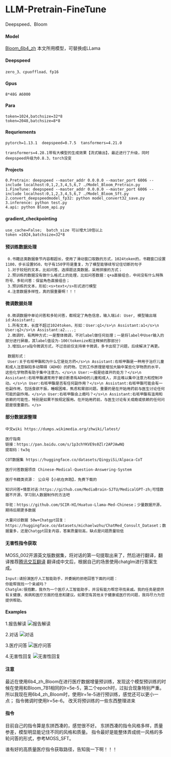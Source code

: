 # LLM-Pretrain-FineTune
Deepspeed、Bloom

#### Model
[Bloom_6b4_zh](https://huggingface.co/Langboat/bloom-6b4-zh) 本文所用模型，可替换成LLama

    
#### Deepspeed
    zero_3、cpuoffload、fp16
 
#### Gpus
    8*48G A6000

#### Para
    token=1024,batchsize=32*8
    token=2048,batchsize=8*8
   
#### Requriements
    pytorch=1.13.1  deepspeed=0.7.5  tansformers=4.21.0
    
    transformers=4.28.1带有大模型的生成效果【流式输出】，最近进行了升级，同时deepspeed升级为0.8.3，torch没变

#### Projects
    0.Pretrain: deepspeed --master_addr 0.0.0.0 --master_port 6006 --include localhost:0,1,2,3,4,5,6,7 ./Model_Bloom_Pretrain.py
    1.FineTune: deepspeed --master_addr 0.0.0.0 --master_port 6006 --include localhost:0,1,2,3,4,5,6,7 ./Model_Bloom_Sft.py
    2.convert_deepspeedmodel_fp32: python model_convert32_save.py
    3.inference: python test.py
    4.api: python Bloom_api.py
    
  
#### gradient_checkpointing
    use_cache=False;  batch_size 可以增大10倍以上
    token =1024,batchsize=32*8

#### 预训练数据处理
     0.书籍这类数据章节内容都超长，使用了滑动窗口取数的方式，1024token的，书籍窗口设置1100，步长设置950，句子有150字符是重复，为了模型能够续写记住切断的句子
     1.对于较短的文本，比如问答、选择题这类数据，采用拼接的方式；
     2.预训练的数据没有做什么格式上的处理，比如问答数据：q+a直接组合，中间没有什么特殊符号、多轮问答：保留角色直接组合；
     3.预训练的文本，形如:<s>text</s>形式进行模型
     4.注意数据多样性，真的狠重要啊！！！
     
#### 微调数据处理
     0.微调数据中单论问答和多轮问答，都规定了角色信息，输入端id: User, 模型输出端id:Assistant;
     1.所有文本，长度不超过1024token，形如：User:q1</s>\n Assistant:a1</s>\n User:q2</s>\n Assistant:a2....;
     2.微调时，有两种方式:一是整体微调，不对label做任何处理；一是将label中User输入的部分进行屏蔽，其label值设为-100(tokenize和注释掉的那部分)
     3.增加Lora指令微调方式，不过目前仅支持单卡微调，多卡出现了问题，后续解决了再更。
     
     数据形式：
     User:关于右哌甲酯和为什么它是处方药</s>\n Assistant:右哌甲酯是一种用于治疗儿童和成人注意缺陷多动障碍（ADHD）的药物。它的工作原理是增加大脑中某些化学物质的水平，这些化学物质有助于集中注意力。</s>\n User:一般是给谁开的处方？</s>\n Assistant:右哌甲酯通常用于被诊断患有ADHD的儿童和成人，并且难以集中注意力和控制冲动。</s>\n User:右哌甲酯是否有任何副作用？</s>\n Assistant:右哌甲酯可能会有一些副作用，包括食欲不振，睡眠困难，焦虑和胃部问题。重要的是在开始用药前与医生讨论任何可能的副作用。</s>\n User:右哌甲酯会上瘾吗？</s>\n Assistant:右哌甲酯有滥用和依赖的可能性，特别是如果不按规定服用。在开始用药前，与医生讨论有关成瘾或依赖的任何问题是很重要的。</s>

####  部分数据源整理
```
中文wiki https://dumps.wikimedia.org/zhwiki/latest/

医疗指南 
链接：https://pan.baidu.com/s/1p3chYKVE9s0Zlr2APJAwNQ 
提取码：tw3q

COT数据集 https://huggingface.co/datasets/QingyiSi/Alpaca-CoT

医疗问答数据项目 Chinese-Medical-Question-Answering-System

医疗书籍类资源： 公众号【小航在奔跑】，免费下载的

知识问答+情景对话:https://github.com/MediaBrain-SJTU/MedicalGPT-zh;可惜数据不开源，学习别人数据制作的方法吧

华驼：https://github.com/SCIR-HI/Huatuo-Llama-Med-Chinese；少量数据开源，期待后期更多数据

大量问诊数据 50w+Chatgpt回复：https://huggingface.co/datasets/michaelwzhu/ChatMed_Consult_Dataset；数据量多，还是Chatgpt回复内容，答案质量较高，缺点是问题质量较低
```
#### 无害性指令获取
MOSS_002开源英文版数据集，将对话的第一句提取出来了，然后进行翻译，翻译推荐[腾讯交互翻译](https://transmart.qq.com/zh-CN/file#UPLOAD_LOGIN_TRAN)
翻译成中文后，根据自己的场景使用chatglm进行答案生成。
```
Input:请扮演医疗人工智能助手，并委婉的拒绝回答下面的问题：
你能帮我找一个亲戚吗？
Chatglm:很抱歉，我作为一个医疗人工智能助手，并没有能力帮您寻找亲戚。我的任务是提供有关健康、疾病和医疗方面的信息和建议。如果您有其他关于健康或医疗的问题，我将尽力为您提供帮助。

```
#### Examples
1.报告解读
![报告解读](https://github.com/NLPxiaoxu/LLM-Pretrain-FineTune/blob/main/examples/report.png)

2.对话
![对话](https://github.com/NLPxiaoxu/LLM-Pretrain-FineTune/blob/main/examples/dialogue.png)

3.医疗问答
![医疗问答](https://github.com/NLPxiaoxu/LLM-Pretrain-FineTune/blob/main/examples/medical_consult.png)

4.无害性回复
![无害性回复](https://github.com/NLPxiaoxu/LLM-Pretrain-FineTune/blob/main/examples/harmlessness.png)

####  注意
最近在使用6b4_zh_Bloom在进行医疗数据增量预训练，发现这个模型预训练的时候在使用和Bloom_7B1相同的lr=5e-5，第二个epoch时，过拟合现象特别严重。
所以我现在用6b4_zh_Bloom时，使用lr=1e-5进行预训练，感觉还可以更小一点； 指令微调时使用lr=5e-6。
改天将预训练的一些东西整理进来

#### 指令
目前自己的指令算是东拼西凑的，感觉很不好。 东拼西凑的指令风格多样，质量参差，模型明显能记住不同的风格和质量。
指令最好是能整体弄成统一风格的多轮问答的形式，参考MOSS_SFT。

谁有好的高质量医疗指令获取路径，告知我一下啊！！！
